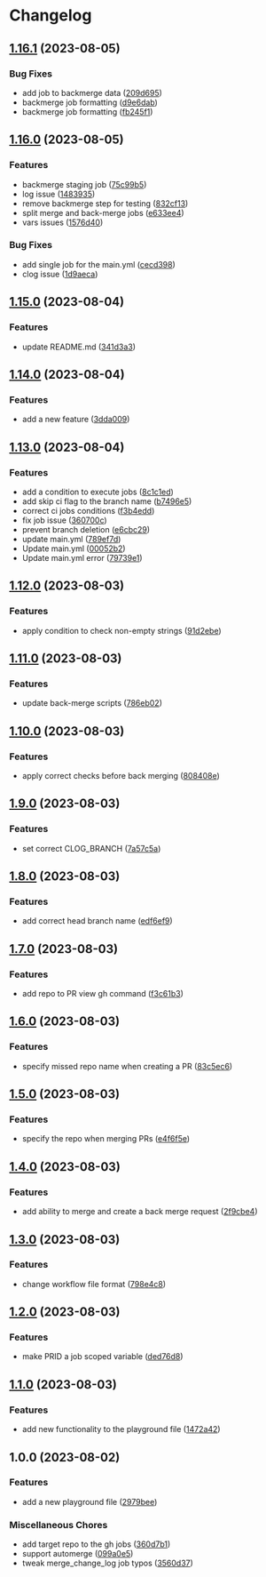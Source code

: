 # Changelog

## [1.16.1](https://github.com/WinnersProx/github-cli-demo/compare/v1.16.0...v1.16.1) (2023-08-05)


### Bug Fixes

* add job to backmerge data ([209d695](https://github.com/WinnersProx/github-cli-demo/commit/209d6951d8306934f5c6db958c7464f816d78f9b))
* backmerge job formatting ([d9e6dab](https://github.com/WinnersProx/github-cli-demo/commit/d9e6dabaa187b365a95331b82744e400920b33fd))
* backmerge job formatting ([fb245f1](https://github.com/WinnersProx/github-cli-demo/commit/fb245f14a55dc6eec6f9af486d8cea47f87f17b3))

## [1.16.0](https://github.com/WinnersProx/github-cli-demo/compare/v1.15.0...v1.16.0) (2023-08-05)


### Features

* backmerge staging job ([75c99b5](https://github.com/WinnersProx/github-cli-demo/commit/75c99b57dab73ab7c3e1e169eea2dd5ed609f0c3))
* log issue ([1483935](https://github.com/WinnersProx/github-cli-demo/commit/1483935257f5f0831fdf1a5f9f32c83f477fef57))
* remove backmerge step for testing ([832cf13](https://github.com/WinnersProx/github-cli-demo/commit/832cf131a5d264dca4021aa2938c9823f259de73))
* split merge and back-merge jobs ([e633ee4](https://github.com/WinnersProx/github-cli-demo/commit/e633ee472d1faa88c346a970e344523c93a03df2))
* vars issues ([1576d40](https://github.com/WinnersProx/github-cli-demo/commit/1576d40f21c1987da607bb66d1ac74ca6eb1d2e6))


### Bug Fixes

* add single job for the main.yml ([cecd398](https://github.com/WinnersProx/github-cli-demo/commit/cecd39872a08dd18fb25d8d59b26367467681fae))
* clog issue ([1d9aeca](https://github.com/WinnersProx/github-cli-demo/commit/1d9aecaccd293e5981cb8e7ebd9cde297a93d800))

## [1.15.0](https://github.com/WinnersProx/github-cli-demo/compare/v1.14.0...v1.15.0) (2023-08-04)


### Features

* update README.md ([341d3a3](https://github.com/WinnersProx/github-cli-demo/commit/341d3a3225b10c1cdd3ec510796c10d6b8483a5d))

## [1.14.0](https://github.com/WinnersProx/github-cli-demo/compare/v1.13.0...v1.14.0) (2023-08-04)


### Features

* add a new feature ([3dda009](https://github.com/WinnersProx/github-cli-demo/commit/3dda0094d80b46d34598d418a93d3e984c446299))

## [1.13.0](https://github.com/WinnersProx/github-cli-demo/compare/v1.12.0...v1.13.0) (2023-08-04)


### Features

* add a condition to execute jobs ([8c1c1ed](https://github.com/WinnersProx/github-cli-demo/commit/8c1c1ed634335197b61b6902573374fc0c097412))
* add skip ci flag to the branch name ([b7496e5](https://github.com/WinnersProx/github-cli-demo/commit/b7496e51a1e2c07fe50d1c778484ace34a145cb6))
* correct ci jobs conditions ([f3b4edd](https://github.com/WinnersProx/github-cli-demo/commit/f3b4edd47f1b82f9d174255f5da29ddb1f086a81))
* fix job issue ([360700c](https://github.com/WinnersProx/github-cli-demo/commit/360700cb25758cc14f6ab9b7e0d5fe528903e3c6))
* prevent branch deletion ([e6cbc29](https://github.com/WinnersProx/github-cli-demo/commit/e6cbc296ad12ffaaf3903d28d0bcea3212a38ed2))
* update main.yml ([789ef7d](https://github.com/WinnersProx/github-cli-demo/commit/789ef7dafb7699597cdbfd4db573aaadfe80c5ca))
* Update main.yml ([00052b2](https://github.com/WinnersProx/github-cli-demo/commit/00052b2b85815b8fe99ceb66b3ec26225861136b))
* Update main.yml error ([79739e1](https://github.com/WinnersProx/github-cli-demo/commit/79739e1c1feb7a68a021b8a93318c0031bc710ba))

## [1.12.0](https://github.com/WinnersProx/github-cli-demo/compare/v1.11.0...v1.12.0) (2023-08-03)


### Features

* apply condition to check non-empty strings ([91d2ebe](https://github.com/WinnersProx/github-cli-demo/commit/91d2ebeb5e668307f46103e7126644b3b345ea4f))

## [1.11.0](https://github.com/WinnersProx/github-cli-demo/compare/v1.10.0...v1.11.0) (2023-08-03)


### Features

* update back-merge scripts ([786eb02](https://github.com/WinnersProx/github-cli-demo/commit/786eb0261b3eb641356aa9ab39ec1d2991500f5d))

## [1.10.0](https://github.com/WinnersProx/github-cli-demo/compare/v1.9.0...v1.10.0) (2023-08-03)


### Features

* apply correct checks before back merging ([808408e](https://github.com/WinnersProx/github-cli-demo/commit/808408e99da2495f1c5815f07ea808212ff795b3))

## [1.9.0](https://github.com/WinnersProx/github-cli-demo/compare/v1.8.0...v1.9.0) (2023-08-03)


### Features

* set correct CLOG_BRANCH ([7a57c5a](https://github.com/WinnersProx/github-cli-demo/commit/7a57c5ab287c6bcde9020fd01e331333d40fee63))

## [1.8.0](https://github.com/WinnersProx/github-cli-demo/compare/v1.7.0...v1.8.0) (2023-08-03)


### Features

* add correct head branch name ([edf6ef9](https://github.com/WinnersProx/github-cli-demo/commit/edf6ef979e7ebf387be22663230a2348a14fb6ea))

## [1.7.0](https://github.com/WinnersProx/github-cli-demo/compare/v1.6.0...v1.7.0) (2023-08-03)


### Features

* add repo to PR view gh command ([f3c61b3](https://github.com/WinnersProx/github-cli-demo/commit/f3c61b3c0d9d3a4ad8b6838a97d9eb6f41a17dc8))

## [1.6.0](https://github.com/WinnersProx/github-cli-demo/compare/v1.5.0...v1.6.0) (2023-08-03)


### Features

* specify missed repo name when creating a PR ([83c5ec6](https://github.com/WinnersProx/github-cli-demo/commit/83c5ec65fc1be96be0b99bbafbcad9d6ce67e73e))

## [1.5.0](https://github.com/WinnersProx/github-cli-demo/compare/v1.4.0...v1.5.0) (2023-08-03)


### Features

* specify the repo when merging PRs ([e4f6f5e](https://github.com/WinnersProx/github-cli-demo/commit/e4f6f5e6bf783e96525db58083726b156d14e231))

## [1.4.0](https://github.com/WinnersProx/github-cli-demo/compare/v1.3.0...v1.4.0) (2023-08-03)


### Features

* add ability to merge and create a back merge request ([2f9cbe4](https://github.com/WinnersProx/github-cli-demo/commit/2f9cbe45d3f465dd1b84c9b687edb38842cec172))

## [1.3.0](https://github.com/WinnersProx/github-cli-demo/compare/v1.2.0...v1.3.0) (2023-08-03)


### Features

* change workflow file format ([798e4c8](https://github.com/WinnersProx/github-cli-demo/commit/798e4c890f5b914d9e29b07b53ac3c43b81f9012))

## [1.2.0](https://github.com/WinnersProx/github-cli-demo/compare/v1.1.0...v1.2.0) (2023-08-03)


### Features

* make PRID a job scoped variable ([ded76d8](https://github.com/WinnersProx/github-cli-demo/commit/ded76d8a0ed1765fc1dba68d86e603dfd011fda1))

## [1.1.0](https://github.com/WinnersProx/github-cli-demo/compare/v1.0.0...v1.1.0) (2023-08-03)


### Features

* add new functionality to the playground file ([1472a42](https://github.com/WinnersProx/github-cli-demo/commit/1472a423111c3b02b9bee47d5d8d9067f4e7874b))

## 1.0.0 (2023-08-02)


### Features

* add a new playground file ([2979bee](https://github.com/WinnersProx/github-cli-demo/commit/2979beef65ed349722cef3a4b5ae57cb7be154d5))


### Miscellaneous Chores

* add target repo to the gh jobs ([360d7b1](https://github.com/WinnersProx/github-cli-demo/commit/360d7b1302b2948448caab3e360022871ef42383))
* support automerge ([099a0e5](https://github.com/WinnersProx/github-cli-demo/commit/099a0e54691b3ec5dc79af29eee298593e730a97))
* tweak merge_change_log job typos ([3560d37](https://github.com/WinnersProx/github-cli-demo/commit/3560d37b9dbd7d1fa29a1fa3ca6b9aa37f7a778d))
